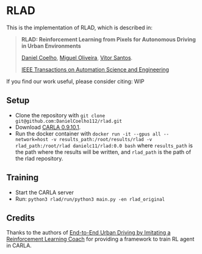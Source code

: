 # RLAD
This is the implementation of RLAD, which is described in:

> **RLAD: Reinforcement Learning from Pixels for Autonomous Driving in Urban Environments**
>
> [Daniel Coelho](https://github.com/DanielCoelho112), 
[Miguel Oliveira](https://github.com/miguelriemoliveira),
[Vítor Santos](https://github.com/vitoruapt).
>
> [IEEE Transactions on Automation Science and Engineering](https://ieeexplore.ieee.org/xpl/RecentIssue.jsp?punumber=8856)<br/>

If you find our work useful, please consider citing: WIP
<!-- ```bibtex
@inproceedings{mile2022,
  title     = {Model-Based Imitation Learning for Urban Driving},
  author    = {Anthony Hu and Gianluca Corrado and Nicolas Griffiths and Zak Murez and Corina Gurau
   and Hudson Yeo and Alex Kendall and Roberto Cipolla and Jamie Shotton},
  booktitle = {Advances in Neural Information Processing Systems ({NeurIPS})},
  year = {2022}
} -->

## Setup
- Clone the repository with `git clone git@github.com:DanielCoelho112/rlad.git`
- Download [CARLA 0.9.10.1](https://github.com/carla-simulator/carla/releases/tag/0.9.10.1).
- Run the docker container with `docker run -it --gpus all --network=host -v results_path:/root/results/rlad -v rlad_path:/root/rlad danielc11/rlad:0.0 bash`
where `results_path` is the path where the results will be written, and `rlad_path` is the path of the rlad repository.


## Training
- Start the CARLA server
- Run: `python3 rlad/run/python3 main.py -en rlad_original`


## Credits
Thanks to the authors of [End-to-End Urban Driving by Imitating a Reinforcement Learning Coach](https://github.com/zhejz/carla-roach)
for providing a framework to train RL agent in CARLA.
